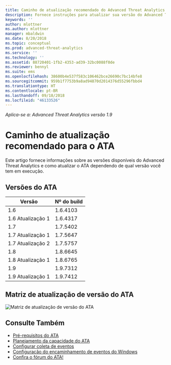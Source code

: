 ```yaml
---
title: Caminho de atualização recomendado do Advanced Threat Analytics | Microsoft Docs
description: Fornece instruções para atualizar sua versão do Advanced Threat Analytics (ATA).
keywords: ''
author: mlottner
ms.author: mlottner
manager: mbaldwin
ms.date: 8/20/2018
ms.topic: conceptual
ms.prod: advanced-threat-analytics
ms.service: ''
ms.technology: ''
ms.assetid: 88720401-1fb2-4353-ad39-32bc0088f0de
ms.reviewer: bennyl
ms.suite: ems
ms.openlocfilehash: 38600b4e537f583c106462bce26690c7bc14bfe8
ms.sourcegitcommit: 959b1f7753b9a8ad94870d2014376d55296fbbd4
ms.translationtype: HT
ms.contentlocale: pt-BR
ms.lasthandoff: 09/18/2018
ms.locfileid: "46133526"
---
```

*Aplica-se a: Advanced Threat Analytics versão 1.9*

# <a name="recommended-upgrade-path-for-ata"></a>Caminho de atualização recomendado para o ATA
Este artigo fornece informações sobre as versões disponíveis do Advanced Threat Analytics e como atualizar o ATA dependendo de qual versão você tem em execução.


## <a name="ata-versions"></a>Versões do ATA

|Versão|Nº do build|
|----|----|
|1.6|1.6.4103|
|1.6 Atualização 1|1.6.4317|
|1.7|1.7.5402| 
|1.7 Atualização 1|1.7.5647|
|1.7 Atualização 2|1.7.5757|
|1.8|1.8.6645|
|1.8 Atualização 1|1.8.6765|
|1.9|1.9.7312|
|1.9 Atualização 1|1.9.7412|

## <a name="ata-version-upgrade-matrix"></a>Matriz de atualização de versão do ATA

![Matriz de atualização de versão do ATA](./media/upgrade-path.png)



## <a name="see-also"></a>Consulte Também
- [Pré-requisitos do ATA](ata-prerequisites.md)
- [Planejamento da capacidade do ATA](ata-capacity-planning.md)
- [Configurar coleta de eventos](configure-event-collection.md)
- [Configuração do encaminhamento de eventos do Windows](configure-event-collection.md#configuring-windows-event-forwarding)
- [Confira o fórum do ATA!](https://social.technet.microsoft.com/Forums/security/home?forum=mata)

